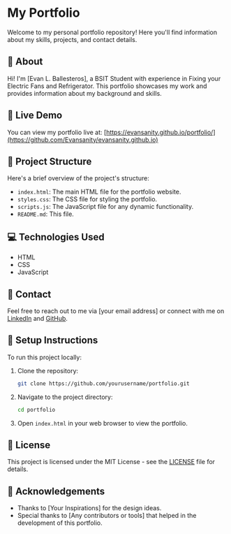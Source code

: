 # My Portfolio

Welcome to my personal portfolio repository! Here you'll find information about my skills, projects, and contact details.

## 📝 About

Hi! I'm [Evan L. Ballesteros], a BSIT Student with experience in Fixing your Electric Fans and Refrigerator. This portfolio showcases my work and provides information about my background and skills.

## 🚀 Live Demo

You can view my portfolio live at: [https://evansanity.github.io/portfolio/](https://github.com/Evansanity/evansanity.github.io)

## 📂 Project Structure

Here's a brief overview of the project's structure:

- `index.html`: The main HTML file for the portfolio website.
- `styles.css`: The CSS file for styling the portfolio.
- `scripts.js`: The JavaScript file for any dynamic functionality.
- `README.md`: This file.

## 💻 Technologies Used

- HTML
- CSS
- JavaScript

## 📧 Contact

Feel free to reach out to me via [your email address] or connect with me on [LinkedIn]([https://www.linkedin.com/in/yourprofile](https://www.linkedin.com/in/evan-ballesteros-4b65aa2a1?utm_source=share&utm_campaign=share_via&utm_content=profile&utm_medium=android_app)) and [GitHub](https://github.com/evansanity).

## 🔧 Setup Instructions

To run this project locally:

1. Clone the repository:
    ```bash
    git clone https://github.com/yourusername/portfolio.git
    ```
2. Navigate to the project directory:
    ```bash
    cd portfolio
    ```
3. Open `index.html` in your web browser to view the portfolio.

## 📝 License

This project is licensed under the MIT License - see the [LICENSE](LICENSE) file for details.

## 📢 Acknowledgements

- Thanks to [Your Inspirations] for the design ideas.
- Special thanks to [Any contributors or tools] that helped in the development of this portfolio.

